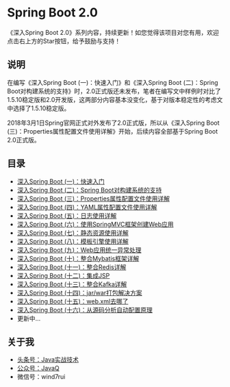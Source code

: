 # Spring Boot 2.0
《深入Spring Boot 2.0》系列内容，持续更新！如您觉得该项目对您有用，欢迎点击右上方的Star按钮，给予鼓励与支持！

## 说明
在编写《深入Spring Boot (一)：快速入门》和《深入Spring Boot (二)：Spring Boot对构建系统的支持》时，2.0正式版还未发布，笔者在编写文中样例时对比了1.5.10稳定版和2.0开发版，这两部分内容基本没变化，基于对版本稳定性的考虑文中选择了1.5.10稳定版。

2018年3月1日Spring官网正式对外发布了2.0正式版，所以从《深入Spring Boot (三)：Properties属性配置文件使用详解》开始，后续内容全部基于Spring Boot 2.0正式版。

## 目录

* [深入Spring Boot (一)：快速入门](https://mp.weixin.qq.com/s/WBobttZMTXwg3PsDBQLSZw)
* [深入Spring Boot (二)：Spring Boot对构建系统的支持](https://mp.weixin.qq.com/s/LjzYb5NBDbSWaOoI9KnoDg)
* [深入Spring Boot (三)：Properties属性配置文件使用详解](https://mp.weixin.qq.com/s/w3zJmMEInxgqLHzKYOMSGg)
* [深入Spring Boot (四)：YAML属性配置文件使用详解](https://mp.weixin.qq.com/s/zzNo5tTR9OIhcYi8-x-kog)
* [深入Spring Boot (五)：日志使用详解](https://mp.weixin.qq.com/s/9-C8zeIwF4TQrAIAsYgGBQ)
* [深入Spring Boot (六)：使用SpringMVC框架创建Web应用](https://mp.weixin.qq.com/s/BPyEFP1RFobHc5MzniB6Pg)
* [深入Spring Boot (七)：静态资源使用详解](https://mp.weixin.qq.com/s/GcbXt0eheOzSt3zgFG5YwA)
* [深入Spring Boot (八)：模板引擎使用详解](https://mp.weixin.qq.com/s/3rbh-7l7GsRzVIFRpCxosQ)
* [深入Spring Boot (九)：Web应用统一异常处理](http://mp.weixin.qq.com/s/FCc_obQeExwLtlUjkcGAMw)
* [深入Spring Boot (十)：整合Mybatis框架详解](https://mp.weixin.qq.com/s/l_AaIuF-JR1-d1dTDRIoTw)
* [深入Spring Boot (十一)：整合Redis详解](https://mp.weixin.qq.com/s/cVOyPmkVQghkTNzB4ug6fg)
* [深入Spring Boot (十二)：集成JSP](https://mp.weixin.qq.com/s/I6BxD34B_goFH2pOEjAsfA)
* [深入Spring Boot (十三)：整合Kafka详解](https://mp.weixin.qq.com/s/LvCRySBAugjgDg_iRa8wwg)
* [深入Spring Boot (十四)：jar/war打包解决方案](https://mp.weixin.qq.com/s/rKLTa0ewViXzlJegHSrHhg)
* [深入Spring Boot (十五)：web.xml去哪了](https://mp.weixin.qq.com/s/MlsgqHZZbe0ioKBvCp9duw)
* [深入Spring Boot (十六)：从源码分析自动配置原理](https://mp.weixin.qq.com/s/IHzCiMv2SNPYm2CngBkvOQ)
* 更新中...

## 关于我
* [头条号：Java实战技术](https://www.toutiao.com/c/user/62859607968/#mid=1575311975640078)
* [公众号：JavaQ](https://mp.weixin.qq.com/s/QE2PY9B4iFFV9gCabkJzcw?_blank)
* 微信号：wind7rui
